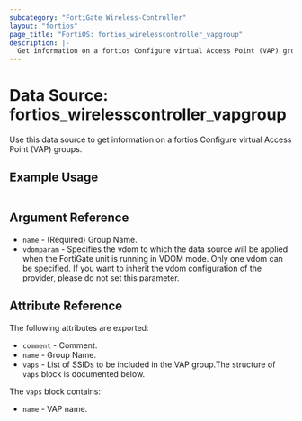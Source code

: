 ```yaml
---
subcategory: "FortiGate Wireless-Controller"
layout: "fortios"
page_title: "FortiOS: fortios_wirelesscontroller_vapgroup"
description: |-
  Get information on a fortios Configure virtual Access Point (VAP) groups.
---
```


# Data Source: fortios_wirelesscontroller_vapgroup
Use this data source to get information on a fortios Configure virtual Access Point (VAP) groups.


## Example Usage

```hcl

```

## Argument Reference

* `name` - (Required) Group Name.
* `vdomparam` - Specifies the vdom to which the data source will be applied when the FortiGate unit is running in VDOM mode. Only one vdom can be specified. If you want to inherit the vdom configuration of the provider, please do not set this parameter.

## Attribute Reference

The following attributes are exported:

* `comment` - Comment.
* `name` - Group Name.
* `vaps` - List of SSIDs to be included in the VAP group.The structure of `vaps` block is documented below.

The `vaps` block contains:

* `name` - VAP name.
